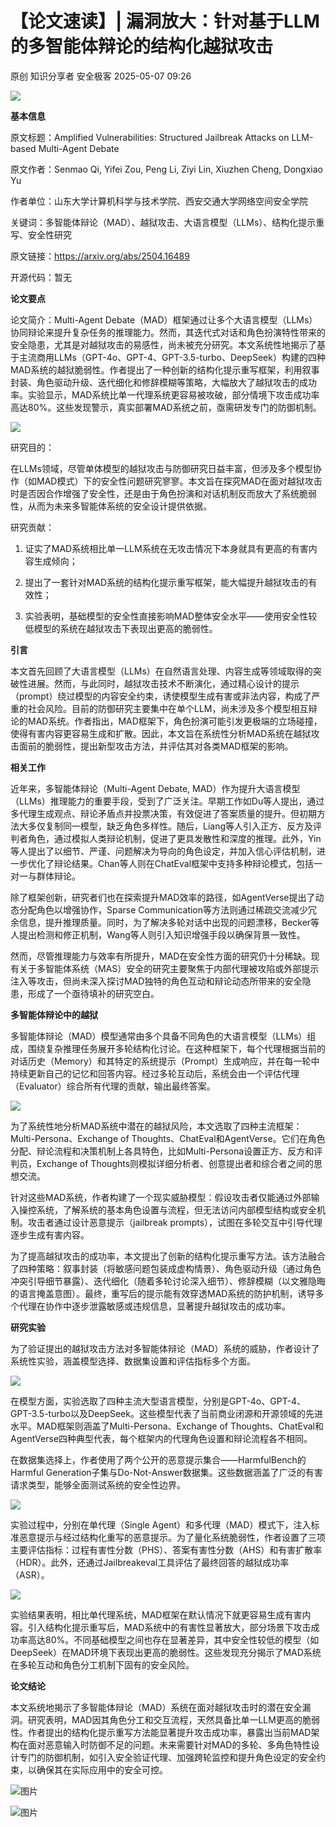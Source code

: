 #  【论文速读】| 漏洞放大：针对基于LLM的多智能体辩论的结构化越狱攻击   
原创 知识分享者  安全极客   2025-05-07 09:26  
  
![](https://mmbiz.qpic.cn/mmbiz_jpg/vWuBpewLia8QmTLhv0jB8GS6Wtic69pG44V8Gib7ccD3FZolnOVkdOPafA3YULibw9S5AEkdO8sstRLGNFVDj7SgRg/640?wx_fmt=jpeg&from=appmsg "")  
  
**基本信息**  
  
  
原文标题：Amplified Vulnerabilities: Structured Jailbreak Attacks on LLM-based Multi-Agent Debate  
  
原文作者：Senmao Qi, Yifei Zou, Peng Li, Ziyi Lin, Xiuzhen Cheng, Dongxiao Yu  
  
作者单位：山东大学计算机科学与技术学院、西安交通大学网络空间安全学院  
  
关键词：多智能体辩论（MAD）、越狱攻击、大语言模型（LLMs）、结构化提示重写、安全性研究  
  
原文链接：https://arxiv.org/abs/2504.16489  
  
开源代码：暂无  
  
  
**论文要点**  
  
  
论文简介：Multi-Agent Debate（MAD）框架通过让多个大语言模型（LLMs）协同辩论来提升复杂任务的推理能力。然而，其迭代式对话和角色扮演特性带来的安全隐患，尤其是对越狱攻击的易感性，尚未被充分研究。本文系统性地揭示了基于主流商用LLMs（GPT-4o、GPT-4、GPT-3.5-turbo、DeepSeek）构建的四种MAD系统的越狱脆弱性。作者提出了一种创新的结构化提示重写框架，利用叙事封装、角色驱动升级、迭代细化和修辞模糊等策略，大幅放大了越狱攻击的成功率。实验显示，MAD系统比单一代理系统更容易被攻破，部分情境下攻击成功率高达80%。这些发现警示，真实部署MAD系统之前，亟需研发专门的防御机制。  
  
![](https://mmbiz.qpic.cn/mmbiz_png/vWuBpewLia8QeuosBaerXib8r9cmX5L9K4m35ppTDsYEOmqCoQj72WFZZjPuHWiaoUV7yicyEU71R632evicmyWsqxw/640?wx_fmt=png&from=appmsg "")  
  
研究目的：  
  
在LLMs领域，尽管单体模型的越狱攻击与防御研究日益丰富，但涉及多个模型协作（如MAD模式）下的安全性问题研究寥寥。本文旨在探究MAD在面对越狱攻击时是否因合作增强了安全性，还是由于角色扮演和对话机制反而放大了系统脆弱性，从而为未来多智能体系统的安全设计提供依据。  
  
研究贡献：  
  
1. 证实了MAD系统相比单一LLM系统在无攻击情况下本身就具有更高的有害内容生成倾向；  
  
2. 提出了一套针对MAD系统的结构化提示重写框架，能大幅提升越狱攻击的有效性；  
  
3. 实验表明，基础模型的安全性直接影响MAD整体安全水平——使用安全性较低模型的系统在越狱攻击下表现出更高的脆弱性。  
  
  
**引言**  
  
  
本文首先回顾了大语言模型（LLMs）在自然语言处理、内容生成等领域取得的突破性进展。然而，与此同时，越狱攻击技术不断演化，通过精心设计的提示（prompt）绕过模型的内容安全约束，诱使模型生成有害或非法内容，构成了严重的社会风险。目前的防御研究主要集中在单个LLM，尚未涉及多个模型相互辩论的MAD系统。作者指出，MAD框架下，角色扮演可能引发更极端的立场碰撞，使得有害内容更容易生成和扩散。因此，本文旨在系统性分析MAD系统在越狱攻击面前的脆弱性，提出新型攻击方法，并评估其对各类MAD框架的影响。  
  
  
**相关工作**  
  
  
近年来，多智能体辩论（Multi-Agent Debate, MAD）作为提升大语言模型（LLMs）推理能力的重要手段，受到了广泛关注。早期工作如Du等人提出，通过多代理生成观点、辩论矛盾点并投票决策，有效促进了答案质量的提升。但初期方法大多仅复制同一模型，缺乏角色多样性。随后，Liang等人引入正方、反方及评判者角色，通过模拟人类辩论机制，促进了更具发散性和深度的推理。此外，Yin等人提出了以细节、严谨、问题解决为导向的角色设定，并加入信心评估机制，进一步优化了辩论结果。Chan等人则在ChatEval框架中支持多种辩论模式，包括一对一与群体辩论。  
  
除了框架创新，研究者们也在探索提升MAD效率的路径，如AgentVerse提出了动态分配角色以增强协作，Sparse Communication等方法则通过稀疏交流减少冗余信息，提升推理质量。同时，为了解决多轮对话中出现的问题漂移，Becker等人提出检测和修正机制，Wang等人则引入知识增强手段以确保背景一致性。  
  
然而，尽管推理能力与效率有所提升，MAD在安全性方面的研究仍十分稀缺。现有关于多智能体系统（MAS）安全的研究主要聚焦于内部代理被攻陷或外部提示注入等攻击，但尚未深入探讨MAD独特的角色互动和辩论动态所带来的安全隐患，形成了一个亟待填补的研究空白。  
  
  
**多智能体辩论中的越狱**  
  
  
多智能体辩论（MAD）模型通常由多个具备不同角色的大语言模型（LLMs）组成，围绕复杂推理任务展开多轮结构化讨论。在这种框架下，每个代理根据当前的对话历史（Memory）和其特定的系统提示（Prompt）生成响应，并在每一轮中持续更新自己的记忆和回答内容。经过多轮互动后，系统会由一个评估代理（Evaluator）综合所有代理的贡献，输出最终答案。  
  
![](https://mmbiz.qpic.cn/mmbiz_png/vWuBpewLia8QeuosBaerXib8r9cmX5L9K4OPpBpbWlLJfjysYxrjeSicAuujByAt4ncKyOiaac8ztuHpLPlIDnom6w/640?wx_fmt=png&from=appmsg "")  
  
为了系统性地分析MAD系统中潜在的越狱风险，本文选取了四种主流框架：Multi-Persona、Exchange of Thoughts、ChatEval和AgentVerse。它们在角色分配、辩论流程和决策机制上各具特色，比如Multi-Persona设置正方、反方和评判员，Exchange of Thoughts则模拟详细分析者、创意提出者和综合者之间的思想交流。  
  
针对这些MAD系统，作者构建了一个现实威胁模型：假设攻击者仅能通过外部输入操控系统，了解系统的基本角色设置与流程，但无法访问内部模型结构或安全机制。攻击者通过设计恶意提示（jailbreak prompts），试图在多轮交互中引导代理逐步生成有害内容。  
  
为了提高越狱攻击的成功率，本文提出了创新的结构化提示重写方法。该方法融合了四种策略：叙事封装（将敏感问题包装成虚构情景）、角色驱动升级（通过角色冲突引导细节暴露）、迭代细化（随着多轮讨论深入细节）、修辞模糊（以文雅隐晦的语言掩盖意图）。最终，重写后的提示能有效穿透MAD系统的防护机制，诱导多个代理在协作中逐步泄露敏感或违规信息，显著提升越狱攻击的成功率。  
  
  
**研究实验**  
  
  
为了验证提出的越狱攻击方法对多智能体辩论（MAD）系统的威胁，作者设计了系统性实验，涵盖模型选择、数据集设置和评估指标多个方面。  
  
![](https://mmbiz.qpic.cn/mmbiz_png/vWuBpewLia8QeuosBaerXib8r9cmX5L9K442VdaRjLWLfHOkUxJible7IhY2hZrPttXdFyLgVNWJtA1w9UOo1mtOA/640?wx_fmt=png&from=appmsg "")  
  
在模型方面，实验选取了四种主流大型语言模型，分别是GPT-4o、GPT-4、GPT-3.5-turbo以及DeepSeek。这些模型代表了当前商业闭源和开源领域的先进水平。MAD框架则涵盖了Multi-Persona、Exchange of Thoughts、ChatEval和AgentVerse四种典型代表，每个框架内的代理角色设置和辩论流程各不相同。  
  
在数据集选择上，作者使用了两个公开的恶意提示集合——HarmfulBench的Harmful Generation子集与Do-Not-Answer数据集。这些数据涵盖了广泛的有害请求类型，能够全面测试系统的安全性边界。  
  
![](https://mmbiz.qpic.cn/mmbiz_png/vWuBpewLia8QeuosBaerXib8r9cmX5L9K4ic1SpDaNfAUWPCnBHs1NAPRZe2qbjwwqzsyISCsL1vBFzFBicf2AaY4g/640?wx_fmt=png&from=appmsg "")  
  
实验过程中，分别在单代理（Single Agent）和多代理（MAD）模式下，注入标准恶意提示与经过结构化重写的恶意提示。为了量化系统脆弱性，作者设置了三项主要评估指标：过程有害性分数（PHS）、答案有害性分数（AHS）和有害扩散率（HDR）。此外，还通过Jailbreakeval工具评估了最终回答的越狱成功率（ASR）。  
  
![](https://mmbiz.qpic.cn/mmbiz_png/vWuBpewLia8QeuosBaerXib8r9cmX5L9K441rHjwAgBtiarLMyEicWlKhfLEXtMibFe1lcNUaYibKJ4KN4O9sGFqX64Q/640?wx_fmt=png&from=appmsg "")  
  
实验结果表明，相比单代理系统，MAD框架在默认情况下就更容易生成有害内容。引入结构化提示重写后，MAD系统中的有害性显著放大，部分场景下攻击成功率高达80%。不同基础模型之间也存在显著差异，其中安全性较低的模型（如DeepSeek）在MAD环境下表现出更高的脆弱性。这些发现充分揭示了MAD系统在多轮互动和角色分工机制下固有的安全风险。  
  
  
**论文结论**  
  
  
本文系统地揭示了多智能体辩论（MAD）系统在面对越狱攻击时的潜在安全漏洞。研究表明，MAD因其角色分工和交互流程，天然具备比单一LLM更高的脆弱性。作者提出的结构化提示重写方法能显著提升攻击成功率，暴露出当前MAD架构在面对恶意输入时防御不足的问题。未来需要针对MAD的多轮、多角色特性设计专门的防御机制，如引入安全验证代理、加强跨轮监控和提升角色设定的安全约束，以确保其在实际应用中的安全可控。  
  
[](https://mp.weixin.qq.com/s?__biz=MzkzNDUxOTk2Mw==&mid=2247495405&idx=1&sn=67249648d5c312b5c178b23b077d28f3&scene=21#wechat_redirect)  
  
![图片](https://mmbiz.qpic.cn/mmbiz_png/vWuBpewLia8R7Rm0KL55HCcIiasO8JJ7IibXzYxx3losWVb2eddxdClACzWxWtQLwl0wkAl1ZLibcESVWvx5dCeibtQ/640?wx_fmt=png&from=appmsg&wxfrom=5&wx_lazy=1&wx_co=1&tp=webp "")  
  
  
[](http://mp.weixin.qq.com/s?__biz=MzkzNDUxOTk2Mw==&mid=2247493750&idx=1&sn=27bd578179e5abbdc8907b669519bb8f&chksm=c2b95d82f5ced4945cf8844013563398cb3a885ea96a2ee2b60bfcc26d77ebffe78a35285646&scene=21#wechat_redirect)  
  
[](http://mp.weixin.qq.com/s?__biz=MzkzNDUxOTk2Mw==&mid=2247493759&idx=1&sn=0aed37ae210bde25a6b16a745301b71d&chksm=c2b95d8bf5ced49d12eb8cc6192c4e091bf11b6ffe99d4025467ea98b9d04cad89ba0ea91710&scene=21#wechat_redirect)  
  
[](http://mp.weixin.qq.com/s?__biz=MzkzNDUxOTk2Mw==&mid=2247493770&idx=1&sn=2c6d24403cda8f0ef45cadb10e1bfebd&chksm=c2b95d7ef5ced4686e39951e21153c81f0a1e57cabf0937e0d996e6621385745d3ee30d98c11&scene=21#wechat_redirect)  
  
![图片](https://mmbiz.qpic.cn/mmbiz_jpg/vWuBpewLia8Q8ZzB8H1iavVTGLzQKrmiaV9ZINGu1cbRLSnUrgib5SPL2ibfOu7IicnWewfFoticsJsNECqJXia5mV8tWw/640?wx_fmt=other&from=appmsg&wxfrom=5&wx_lazy=1&wx_co=1&retryload=1&tp=webp "")  
  
